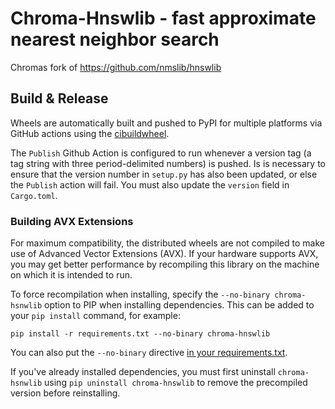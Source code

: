 # Chroma-Hnswlib - fast approximate nearest neighbor search
Chromas fork of https://github.com/nmslib/hnswlib

## Build & Release

Wheels are automatically built and pushed to PyPI for multiple
platforms via GitHub actions using the
[cibuildwheel](https://github.com/pypa/cibuildwheel).

The `Publish` Github Action is configured to run whenever a version
tag (a tag string with three period-delimited numbers) is pushed. Is
is necessary to ensure that the version number in `setup.py` has also
been updated, or else the `Publish` action will fail. You must also update the `version` field in `Cargo.toml`.

### Building AVX Extensions

For maximum compatibility, the distributed wheels are not compiled to
make use of Advanced Vector Extensions (AVX). If your hardware
supports AVX, you may get better performance by recompiling this
library on the machine on which it is intended to run.

To force recompilation when installing, specify the `--no-binary
chroma-hsnwlib` option to PIP when installing dependencies. This can
be added to your `pip install` command, for example:

```
pip install -r requirements.txt --no-binary chroma-hnswlib
```

You can also put the `--no-binary` directive [in your requirements.txt](https://pip.pypa.io/en/stable/cli/pip_install/#install-no-binary).

If you've already installed dependencies, you must first uninstall
`chroma-hsnwlib` using `pip uninstall chroma-hnswlib` to remove the
precompiled version before reinstalling.
